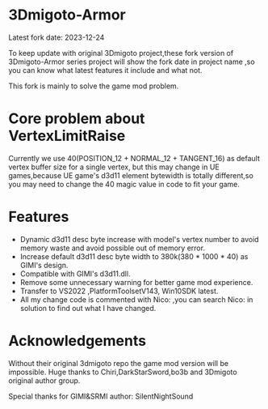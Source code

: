 # 3Dmigoto-Armor
Latest fork date: 2023-12-24

To keep update with original 3Dmigoto project,these fork version of 3Dmigoto-Armor series project will show 
the fork date in project name ,so you can know what latest features it include and what not.

This fork is mainly to solve the game mod problem.
# Core problem about VertexLimitRaise
Currently we use 40(POSITION_12 + NORMAL_12 + TANGENT_16) as default vertex buffer size for a single vertex,
but this may change in UE games,because UE game's d3d11 element bytewidth is totally different,so you may need to change
the 40 magic value in code to fit your game. 

# Features
- Dynamic d3d11 desc byte increase with model's vertex number to avoid memory waste and avoid possible out of memory error.
- Increase default d3d11 desc byte width to 380k(380 * 1000 * 40) as GIMI's design.
- Compatible with GIMI's d3d11.dll.
- Remove some unnecessary warning for better game mod experience.
- Transfer to VS2022 ,PlatformToolsetV143, Win10SDK latest.
- All my change code is commented with Nico: ,you can search Nico: in solution to find out what I have changed.

# Acknowledgements
Without their original 3dmigoto repo the game mod version will be impossible.
Huge thanks to Chiri,DarkStarSword,bo3b and 3Dmigoto original author group.

Special thanks for GIMI&SRMI author:
SilentNightSound
